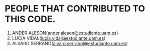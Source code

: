# PEOPLE THAT CONTRIBUTED TO THIS CODE.
1. ANDER ALESON(ander.aleson@estudiante.uam.es)
2. LUCIA VIDAL(lucia.vidal@estudiante.uam.es)
3. ALVARO SERRANO(alvaro.serranol@estudiante.uam.es)
